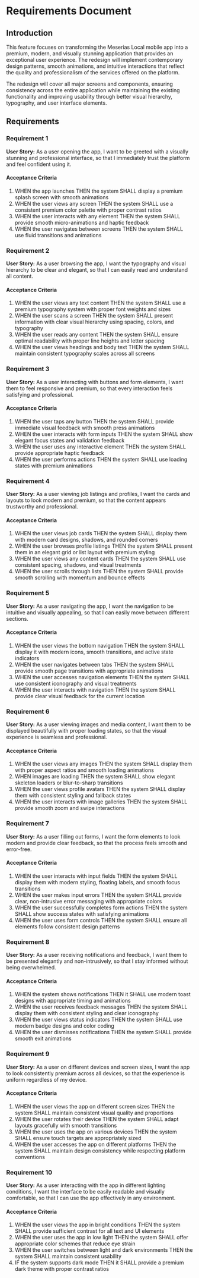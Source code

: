 # Requirements Document

## Introduction

This feature focuses on transforming the Meserias Local mobile app into a premium, modern, and visually stunning application that provides an exceptional user experience. The redesign will implement contemporary design patterns, smooth animations, and intuitive interactions that reflect the quality and professionalism of the services offered on the platform.

The redesign will cover all major screens and components, ensuring consistency across the entire application while maintaining the existing functionality and improving usability through better visual hierarchy, typography, and user interface elements.

## Requirements

### Requirement 1

**User Story:** As a user opening the app, I want to be greeted with a visually stunning and professional interface, so that I immediately trust the platform and feel confident using it.

#### Acceptance Criteria

1. WHEN the app launches THEN the system SHALL display a premium splash screen with smooth animations
2. WHEN the user views any screen THEN the system SHALL use a consistent premium color palette with proper contrast ratios
3. WHEN the user interacts with any element THEN the system SHALL provide smooth micro-animations and haptic feedback
4. WHEN the user navigates between screens THEN the system SHALL use fluid transitions and animations

### Requirement 2

**User Story:** As a user browsing the app, I want the typography and visual hierarchy to be clear and elegant, so that I can easily read and understand all content.

#### Acceptance Criteria

1. WHEN the user views any text content THEN the system SHALL use a premium typography system with proper font weights and sizes
2. WHEN the user scans a screen THEN the system SHALL present information with clear visual hierarchy using spacing, colors, and typography
3. WHEN the user reads any content THEN the system SHALL ensure optimal readability with proper line heights and letter spacing
4. WHEN the user views headings and body text THEN the system SHALL maintain consistent typography scales across all screens

### Requirement 3

**User Story:** As a user interacting with buttons and form elements, I want them to feel responsive and premium, so that every interaction feels satisfying and professional.

#### Acceptance Criteria

1. WHEN the user taps any button THEN the system SHALL provide immediate visual feedback with smooth press animations
2. WHEN the user interacts with form inputs THEN the system SHALL show elegant focus states and validation feedback
3. WHEN the user uses any interactive element THEN the system SHALL provide appropriate haptic feedback
4. WHEN the user performs actions THEN the system SHALL use loading states with premium animations

### Requirement 4

**User Story:** As a user viewing job listings and profiles, I want the cards and layouts to look modern and premium, so that the content appears trustworthy and professional.

#### Acceptance Criteria

1. WHEN the user views job cards THEN the system SHALL display them with modern card designs, shadows, and rounded corners
2. WHEN the user browses profile listings THEN the system SHALL present them in an elegant grid or list layout with premium styling
3. WHEN the user views any content cards THEN the system SHALL use consistent spacing, shadows, and visual treatments
4. WHEN the user scrolls through lists THEN the system SHALL provide smooth scrolling with momentum and bounce effects

### Requirement 5

**User Story:** As a user navigating the app, I want the navigation to be intuitive and visually appealing, so that I can easily move between different sections.

#### Acceptance Criteria

1. WHEN the user views the bottom navigation THEN the system SHALL display it with modern icons, smooth transitions, and active state indicators
2. WHEN the user navigates between tabs THEN the system SHALL provide smooth page transitions with appropriate animations
3. WHEN the user accesses navigation elements THEN the system SHALL use consistent iconography and visual treatments
4. WHEN the user interacts with navigation THEN the system SHALL provide clear visual feedback for the current location

### Requirement 6

**User Story:** As a user viewing images and media content, I want them to be displayed beautifully with proper loading states, so that the visual experience is seamless and professional.

#### Acceptance Criteria

1. WHEN the user views any images THEN the system SHALL display them with proper aspect ratios and smooth loading animations
2. WHEN images are loading THEN the system SHALL show elegant skeleton loaders or blur-to-sharp transitions
3. WHEN the user views profile avatars THEN the system SHALL display them with consistent styling and fallback states
4. WHEN the user interacts with image galleries THEN the system SHALL provide smooth zoom and swipe interactions

### Requirement 7

**User Story:** As a user filling out forms, I want the form elements to look modern and provide clear feedback, so that the process feels smooth and error-free.

#### Acceptance Criteria

1. WHEN the user interacts with input fields THEN the system SHALL display them with modern styling, floating labels, and smooth focus transitions
2. WHEN the user makes input errors THEN the system SHALL provide clear, non-intrusive error messaging with appropriate colors
3. WHEN the user successfully completes form actions THEN the system SHALL show success states with satisfying animations
4. WHEN the user uses form controls THEN the system SHALL ensure all elements follow consistent design patterns

### Requirement 8

**User Story:** As a user receiving notifications and feedback, I want them to be presented elegantly and non-intrusively, so that I stay informed without being overwhelmed.

#### Acceptance Criteria

1. WHEN the system shows notifications THEN it SHALL use modern toast designs with appropriate timing and animations
2. WHEN the user receives feedback messages THEN the system SHALL display them with consistent styling and clear iconography
3. WHEN the user views status indicators THEN the system SHALL use modern badge designs and color coding
4. WHEN the user dismisses notifications THEN the system SHALL provide smooth exit animations

### Requirement 9

**User Story:** As a user on different devices and screen sizes, I want the app to look consistently premium across all devices, so that the experience is uniform regardless of my device.

#### Acceptance Criteria

1. WHEN the user views the app on different screen sizes THEN the system SHALL maintain consistent visual quality and proportions
2. WHEN the user rotates their device THEN the system SHALL adapt layouts gracefully with smooth transitions
3. WHEN the user uses the app on various devices THEN the system SHALL ensure touch targets are appropriately sized
4. WHEN the user accesses the app on different platforms THEN the system SHALL maintain design consistency while respecting platform conventions

### Requirement 10

**User Story:** As a user interacting with the app in different lighting conditions, I want the interface to be easily readable and visually comfortable, so that I can use the app effectively in any environment.

#### Acceptance Criteria

1. WHEN the user views the app in bright conditions THEN the system SHALL provide sufficient contrast for all text and UI elements
2. WHEN the user uses the app in low light THEN the system SHALL offer appropriate color schemes that reduce eye strain
3. WHEN the user switches between light and dark environments THEN the system SHALL maintain consistent usability
4. IF the system supports dark mode THEN it SHALL provide a premium dark theme with proper contrast ratios